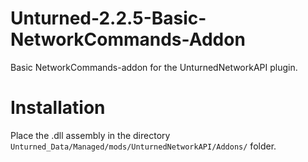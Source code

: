 # Unturned-2.2.5-Basic-NetworkCommands-Addon
Basic NetworkCommands-addon for the UnturnedNetworkAPI plugin.

# Installation
Place the .dll assembly in the directory `Unturned_Data/Managed/mods/UnturnedNetworkAPI/Addons/` folder.
